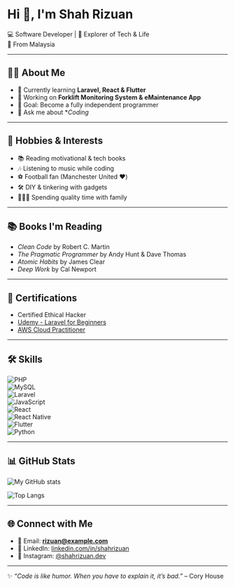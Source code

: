 # Hi 👋, I'm Shah Rizuan

💻 Software Developer | 🚀 Explorer of Tech & Life  
📍 From Malaysia  

---

## 🧑‍💻 About Me
- 🌱 Currently learning **Laravel, React & Flutter**  
- 🔭 Working on **Forklift Monitoring System & eMaintenance App**  
- 🎯 Goal: Become a fully independent programmer  
- 💬 Ask me about **Coding*  

---

## 🎨 Hobbies & Interests
- 📚 Reading motivational & tech books  
- 🎶 Listening to music while coding  
- ⚽ Football fan (Manchester United ❤️)  
- 🛠 DIY & tinkering with gadgets  
- 👨‍👩‍👧 Spending quality time with family  

---

## 📚 Books I'm Reading
- *Clean Code* by Robert C. Martin  
- *The Pragmatic Programmer* by Andy Hunt & Dave Thomas  
- *Atomic Habits* by James Clear  
- *Deep Work* by Cal Newport

---

## 📜 Certifications
- Certified Ethical Hacker
- [Udemy - Laravel for Beginners](link-to-cert)
- [AWS Cloud Practitioner](link-to-cert)


---

## 🛠 Skills
![PHP](https://img.shields.io/badge/Code-PHP-blue)  
![MySQL](https://img.shields.io/badge/Database-MySQL-lightblue)  
![Laravel](https://img.shields.io/badge/Framework-Laravel-red)  
![JavaScript](https://img.shields.io/badge/Code-JavaScript-yellow)  
![React](https://img.shields.io/badge/Frontend-React-blue)  
![React Native](https://img.shields.io/badge/Mobile-React%20Native-61DAFB)  
![Flutter](https://img.shields.io/badge/Mobile-Flutter-02569B)  
![Python](https://img.shields.io/badge/Code-Python-green)  

---

## 📊 GitHub Stats
![My GitHub stats](https://github-readme-stats.vercel.app/api?username=shahrizuan&show_icons=true&theme=radical)  

![Top Langs](https://github-readme-stats.vercel.app/api/top-langs/?username=shahrizuan&layout=compact&theme=radical)  

---

## 🌐 Connect with Me
- 📧 Email: **rizuan@example.com**  
- 💼 LinkedIn: [linkedin.com/in/shahrizuan](https://linkedin.com/in/shahrizuan)  
- 📸 Instagram: [@shahrizuan.dev](https://instagram.com/shahrizuan.dev)  

---
✨ *“Code is like humor. When you have to explain it, it’s bad.”* – Cory House

